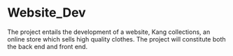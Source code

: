 # Website_Dev
The project entails the development of a website, Kang collections, an online store which sells high quality clothes. The project will constitute both the back end and front end. 
